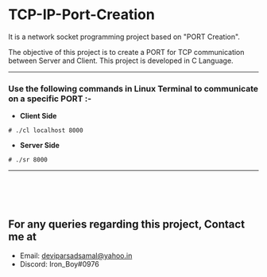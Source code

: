 # TCP-IP-Port-Creation
It is a network socket programming project based on "PORT Creation".  


The objective of this project is to create a PORT for TCP communication between Server and Client.
This project is developed in C Language.
<br>

***
### Use the following commands in Linux Terminal to communicate on a specific PORT :-
- __Client Side__
```
# ./cl localhost 8000
```

- __Server Side__
```
# ./sr 8000
```
***
<br><br><br>


## For any queries regarding this project, Contact me at 
* Email: deviparsadsamal@yahoo.in 
* Discord: Iron_Boy#0976
